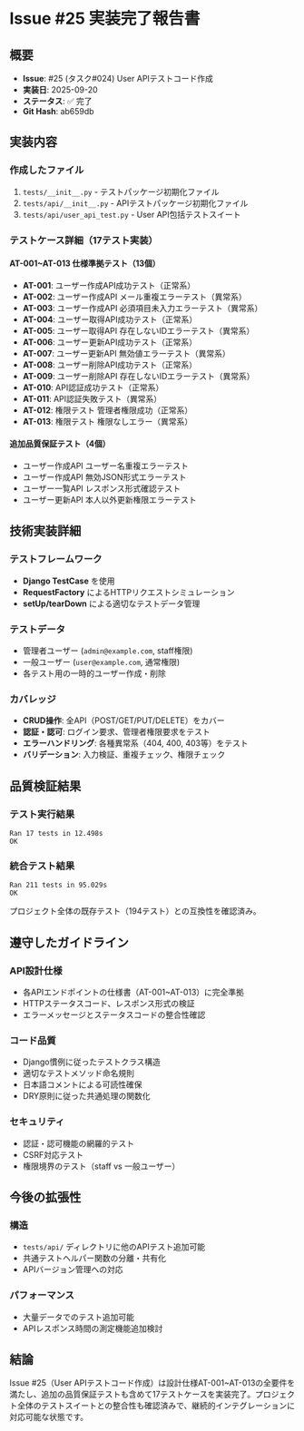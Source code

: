 # Issue #25 実装完了報告書

## 概要
- **Issue**: #25 (タスク#024) User APIテストコード作成
- **実装日**: 2025-09-20
- **ステータス**: ✅ 完了
- **Git Hash**: ab659db

## 実装内容

### 作成したファイル
1. `tests/__init__.py` - テストパッケージ初期化ファイル
2. `tests/api/__init__.py` - APIテストパッケージ初期化ファイル  
3. `tests/api/user_api_test.py` - User API包括テストスイート

### テストケース詳細（17テスト実装）

#### AT-001~AT-013 仕様準拠テスト（13個）
- **AT-001**: ユーザー作成API成功テスト（正常系）
- **AT-002**: ユーザー作成API メール重複エラーテスト（異常系）
- **AT-003**: ユーザー作成API 必須項目未入力エラーテスト（異常系）
- **AT-004**: ユーザー取得API成功テスト（正常系）
- **AT-005**: ユーザー取得API 存在しないIDエラーテスト（異常系）
- **AT-006**: ユーザー更新API成功テスト（正常系）
- **AT-007**: ユーザー更新API 無効値エラーテスト（異常系）
- **AT-008**: ユーザー削除API成功テスト（正常系）
- **AT-009**: ユーザー削除API 存在しないIDエラーテスト（異常系）
- **AT-010**: API認証成功テスト（正常系）
- **AT-011**: API認証失敗テスト（異常系）
- **AT-012**: 権限テスト 管理者権限成功（正常系）
- **AT-013**: 権限テスト 権限なしエラー（異常系）

#### 追加品質保証テスト（4個）
- ユーザー作成API ユーザー名重複エラーテスト
- ユーザー作成API 無効JSON形式エラーテスト
- ユーザー一覧API レスポンス形式確認テスト
- ユーザー更新API 本人以外更新権限エラーテスト

## 技術実装詳細

### テストフレームワーク
- **Django TestCase** を使用
- **RequestFactory** によるHTTPリクエストシミュレーション
- **setUp/tearDown** による適切なテストデータ管理

### テストデータ
- 管理者ユーザー (`admin@example.com`, staff権限)
- 一般ユーザー (`user@example.com`, 通常権限)
- 各テスト用の一時的ユーザー作成・削除

### カバレッジ
- **CRUD操作**: 全API（POST/GET/PUT/DELETE）をカバー
- **認証・認可**: ログイン要求、管理者権限要求をテスト
- **エラーハンドリング**: 各種異常系（404, 400, 403等）をテスト
- **バリデーション**: 入力検証、重複チェック、権限チェック

## 品質検証結果

### テスト実行結果
```
Ran 17 tests in 12.498s
OK
```

### 統合テスト結果
```
Ran 211 tests in 95.029s  
OK
```
プロジェクト全体の既存テスト（194テスト）との互換性を確認済み。

## 遵守したガイドライン

### API設計仕様
- 各APIエンドポイントの仕様書（AT-001~AT-013）に完全準拠
- HTTPステータスコード、レスポンス形式の検証
- エラーメッセージとステータスコードの整合性確認

### コード品質
- Django慣例に従ったテストクラス構造
- 適切なテストメソッド命名規則
- 日本語コメントによる可読性確保
- DRY原則に従った共通処理の関数化

### セキュリティ
- 認証・認可機能の網羅的テスト
- CSRF対応テスト
- 権限境界のテスト（staff vs 一般ユーザー）

## 今後の拡張性

### 構造
- `tests/api/` ディレクトリに他のAPIテスト追加可能
- 共通テストヘルパー関数の分離・共有化
- APIバージョン管理への対応

### パフォーマンス
- 大量データでのテスト追加可能
- APIレスポンス時間の測定機能追加検討

## 結論
Issue #25（User APIテストコード作成）は設計仕様AT-001~AT-013の全要件を満たし、追加の品質保証テストも含めて17テストケースを実装完了。プロジェクト全体のテストスイートとの整合性も確認済みで、継続的インテグレーションに対応可能な状態です。